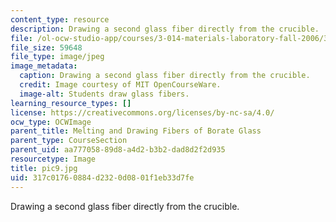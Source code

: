 ```yaml
---
content_type: resource
description: Drawing a second glass fiber directly from the crucible.
file: /ol-ocw-studio-app/courses/3-014-materials-laboratory-fall-2006/317c01760884d2320d0801f1eb33d7fe_pic9.jpg
file_size: 59648
file_type: image/jpeg
image_metadata:
  caption: Drawing a second glass fiber directly from the crucible.
  credit: Image courtesy of MIT OpenCourseWare.
  image-alt: Students draw glass fibers.
learning_resource_types: []
license: https://creativecommons.org/licenses/by-nc-sa/4.0/
ocw_type: OCWImage
parent_title: Melting and Drawing Fibers of Borate Glass
parent_type: CourseSection
parent_uid: aa777058-89d8-a4d2-b3b2-dad8d2f2d935
resourcetype: Image
title: pic9.jpg
uid: 317c0176-0884-d232-0d08-01f1eb33d7fe
---
```

Drawing a second glass fiber directly from the crucible.